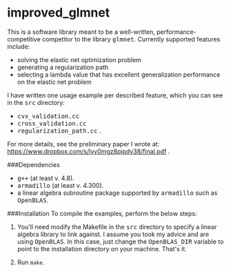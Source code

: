 improved_glmnet
===============
This is a software library meant to be a well-written, performance-competitive
competitor to the library <tt>glmnet</tt>. Currently supported features
include:

* solving the elastic net optimization problem
* generating a regularization path
* selecting a lambda value that has excellent generalization performance on the elastic net problem

I have written one usage example per described feature, which you can see in the
<tt>src</tt> directory:
* <tt>cvx_validation.cc</tt>
* <tt>cross_validation.cc</tt>
* <tt>regularization_path.cc</tt> .

For more details, see the preliminary paper I wrote at:
https://www.dropbox.com/s/lyy0mgz8pjpdy38/final.pdf .

###Dependencies
* <tt>g++</tt> (at least v. 4.8).
* <tt>armadillo</tt> (at least v. 4.300).
* a linear algebra subroutine package supported by <tt>armadillo</tt> such as
  <tt>OpenBLAS</tt>.

###Installation
To compile the examples, perform the below steps:

1. You'll need modify the Makefile in the <tt>src</tt> directory to specify a
linear algebra library to link against. I assume you took my advice and are
using <tt>OpenBLAS</tt>. In this case, just change the <tt>OpenBLAS_DIR</tt>
variable to point to the installation directory on your machine. That's it.

2. Run ```make```.

